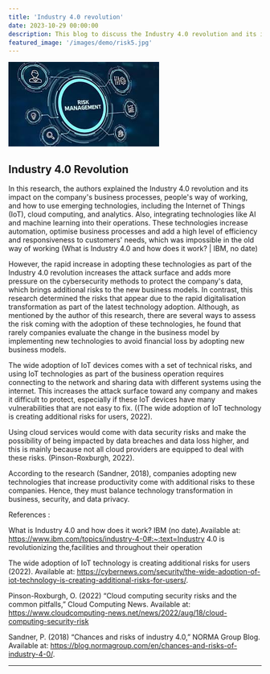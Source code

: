 ```yaml
---
title: 'Industry 4.0 revolution'
date: 2023-10-29 00:00:00
description: This blog to discuss the Industry 4.0 revolution and its impact on businesses
featured_image: '/images/demo/risk5.jpg'
---
```


![](/images/demo/risk5.jpg)

## Industry 4.0 Revolution 

In this research, the authors explained the Industry 4.0 revolution and its impact on the company's business processes, people's way of working, 
and how to use emerging technologies, including the Internet of Things (IoT), cloud computing, and analytics. Also, 
integrating technologies like AI and machine learning into their operations. These technologies increase automation, 
optimise business processes and add a high level of efficiency and responsiveness to customers' needs, which was impossible in the old way of working (What is Industry 4.0 and how does it work? | IBM, no date)

However, the rapid increase in adopting these technologies as part of the Industry 4.0 revolution increases the attack surface and adds more pressure on the cybersecurity methods to protect the company's data, 
which brings additional risks to the new business models. In contrast, this research determined the risks that appear due to the rapid digitalisation transformation as part of the latest technology adoption. 
Although, as mentioned by the author of this research, there are several ways to assess the risk coming with the adoption of these technologies, 
he found that rarely companies evaluate the change in the business model by implementing new technologies to avoid financial loss by adopting new business models.

The wide adoption of IoT devices comes with a set of technical risks, and using IoT technologies as part of the business operation requires connecting to the network and sharing data with different systems using the internet. 
This increases the attack surface toward any company and makes it difficult to protect, especially if these IoT devices have many vulnerabilities that are not easy to fix. ((The wide adoption of IoT technology is creating additional risks for users, 2022).

Using cloud services would come with data security risks and make the possibility of being impacted by data breaches and data loss higher, 
and this is mainly because not all cloud providers are equipped to deal with these risks. (Pinson-Roxburgh, 2022).

According to the research (Sandner, 2018), companies adopting new technologies that increase productivity come with additional risks to these companies. Hence, they must balance technology transformation in business, security, and data privacy.

References :

What is Industry 4.0 and how does it work? IBM (no date).Available at: https://www.ibm.com/topics/industry-4-0#:~:text=Industry 4.0 is revolutionizing the,facilities and throughout their operation

The wide adoption of IoT technology is creating additional risks for users (2022). Available at: https://cybernews.com/security/the-wide-adoption-of-iot-technology-is-creating-additional-risks-for-users/.

Pinson-Roxburgh, O. (2022) “Cloud computing security risks and the common pitfalls,” Cloud Computing News. Available at: https://www.cloudcomputing-news.net/news/2022/aug/18/cloud-computing-security-risk

Sandner, P. (2018) “Chances and risks of industry 4.0,” NORMA Group Blog. Available at: https://blog.normagroup.com/en/chances-and-risks-of-industry-4-0/.

---
